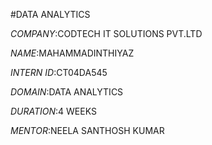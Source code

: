 #DATA ANALYTICS

*COMPANY*:CODTECH IT SOLUTIONS PVT.LTD

*NAME*:MAHAMMADINTHIYAZ

*INTERN ID*:CT04DA545

*DOMAIN*:DATA ANALYTICS

*DURATION*:4 WEEKS

*MENTOR*:NEELA SANTHOSH KUMAR
